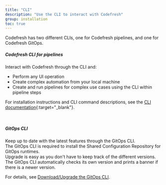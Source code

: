 ```yaml
---
title: "CLI"
description: "Use the CLI to interact with Codefresh"
group: installation
toc: true
---
```


Codefresh has two different CLIs, one for Codefresh pipelines, and one for Codefresh GitOps.

##### Codefresh CLI for pipelines
Interact with Codefresh through the CLI and:
* Perform any UI operation
* Create complex automation from your local machine
* Create and run pipelines for complex use cases using the CLI within pipeline steps

For installation instructions and CLI command descriptions, see the [CLI documentation](https://codefresh-io.github.io/cli/getting-started/){:target="\_blank"}.

<br />

##### GitOps CLI 
Keep up to date with the latest features through the GitOps CLI.  
The GitOps CLI is required to install the Shared Configuration Repository for GitOps runtimes.   
Upgrade is easy as you don't have to keep track of the different versions. The GitOps CLI automatically checks its own version and prints a banner if there is a newer version.  

For details, see [Download/Upgrade the GitOps CLI]({{site.baseurl}}/docs/installation/gitops/upgrade-gitops-cli/).